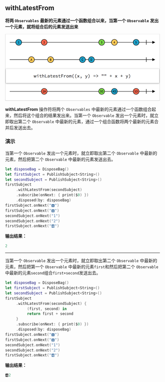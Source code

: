 ## withLatestFrom

**将两 `Observables` 最新的元素通过一个函数组合以来，当第一个 `Observable` 发出一个元素，就将组合后的元素发送出来**

![](/assets/Operator/Operators/withLatestFrom.png)

**withLatestFrom** 操作符将两个 `Observables` 中最新的元素通过一个函数组合起来，然后将这个组合的结果发出来。当第一个 `Observable` 发出一个元素时，就立即取出第二个 `Observable` 中最新的元素，通过一个组合函数将两个最新的元素合并后发送出去。

### 演示
当第一个 `Observable` 发出一个元素时，就立即取出第二个 `Observable` 中最新的元素，然后把第二个 `Observable` 中最新的元素发送出去。
```swift
let disposeBag = DisposeBag()
let firstSubject = PublishSubject<String>()
let secondSubject = PublishSubject<String>()
firstSubject
     .withLatestFrom(secondSubject)
     .subscribe(onNext: { print($0) })
     .disposed(by: disposeBag)
firstSubject.onNext("🅰️")
firstSubject.onNext("🅱️")
secondSubject.onNext("1")
secondSubject.onNext("2")
firstSubject.onNext("🆎")
```

**输出结果：**

```swift
2
```

---

当第一个 `Observable` 发出一个元素时，就立即取出第二个 `Observable` 中最新的元素，然后把第一个 `Observable` 中最新的元素`first`和然后把第二个 `Observable` 中最新的元素`second`组合`first+second`发送出去。
```swift
let disposeBag = DisposeBag()
let firstSubject = PublishSubject<String>()
let secondSubject = PublishSubject<String>()
firstSubject
     .withLatestFrom(secondSubject) {
          (first, second) in
          return first + second
     }
     .subscribe(onNext: { print($0) })
     .disposed(by: disposeBag)
firstSubject.onNext("🅰️")
firstSubject.onNext("🅱️")
secondSubject.onNext("1")
secondSubject.onNext("2")
firstSubject.onNext("🆎")
```

**输出结果：**

```swift
🆎2
```
